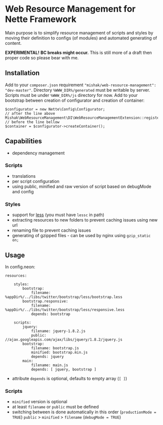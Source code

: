 Web Resource Management for Nette Framework
===========================================

Main purpose is to simplify resource management of scripts and styles by moving their definition to configs (of modules) and automated generating of content.

**EXPERIMENTAL!** **BC breaks might occur.** This is still more of a draft then proper code so please bear with me.

## Installation

Add to your `composer.json` requirement `"mishak/web-resource-management": "dev-master"`.
Directory `%WWW_DIR%/generated` must be writable by server. Scripts must be under `%WWW_DIR%/js` directory for now.
Add to your bootstrap between creation of configurator and creation of container:

	$configurator = new Nette\Config\Configurator;
	// after the line above
	Mishak\WebResourceManagement\DI\WebResourceManagementExtension::register($configurator);
	// before the line bellow
	$container = $configurator->createContainer();

## Capabilities

 - dependency management

### Scripts

 - translations
 - per script configuration
 - using public, minified and raw version of script based on debugMode and config

### Styles

 - support for [less](http://lesscss.org/) (you must have `lessc` in path)
 - extracting resources to new folders to prevent caching issues using new url
 - renaming file to prevent caching issues
 - generating of gzipped files - can be used by nginx using `gzip_static on;`

## Usage

In config.neon:

	resources:

		styles:
			bootstrap:
				filename: %appDir%/../libs/twitter/bootstrap/less/bootstrap.less
			bootstrap.responsive:
				filename: %appDir%/../libs/twitter/bootstrap/less/responsive.less
				depends: bootstrap

		scripts:
			jquery:
				filename: jquery-1.8.2.js
				public: //ajax.googleapis.com/ajax/libs/jquery/1.8.2/jquery.js
			bootstrap:
				filename: bootstrap.js
				minified: bootstrap.min.js
				depends: jquery
			main:
				filename: main.js
				depends: [ jquery, bootstrap ]

 - attribute `depends` is optional, defaults to empty array (`[ ]`)

### Scripts

 - `minified` version is optional
 - at least `filename` or `public` must be defined
 - switching between is done automatically in this order (`productionMode = TRUE`) `public` > `minified` > `filename` (`debugMode = TRUE`)
